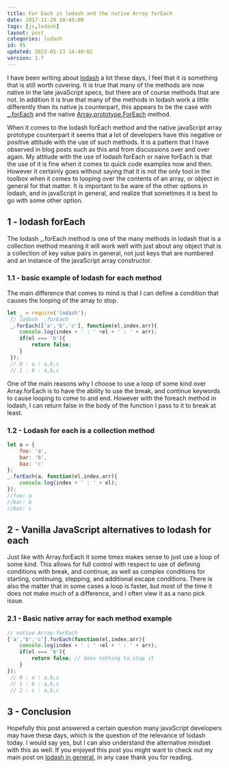 ```yaml
---
title: For Each in lodash and the native Array forEach
date: 2017-11-20 10:45:00
tags: [js,lodash]
layout: post
categories: lodash
id: 95
updated: 2022-01-13 14:40:02
version: 1.7
---
```


I have been writing about [lodash](https://lodash.com/) a lot these days, I feel that it is something that is still worth covering. It is true that many of the methods are now native in the late javaScript specs, but there are of course methods that are not. In addition it is true that many of the methods in lodash work a little differently then its native js counterpart, this appears to be the case with [\_.forEach](https://lodash.com/docs/4.17.4#forEach) and the native [Array.prototype.ForEach](/2019/02/16/js-javascript-foreach/) method.

When it comes to the lodash forEach method and the native javaScript array prototype counterpart it seems that a lot of developers have this negative or positive attitude with the use of such methods. It is a pattern that I have observed in blog posts such as this and from discussions over and over again. My attitude with the use of lodash forEach or naive forEach is that the use of it is fine when it comes to quick code examples now and then. However it certainly goes without saying that it is not the only tool in the toolbox when it comes to looping over the contents of an array, or object in general for that matter. It is important to be ware of the other options in lodash, and in javaScript in general, and realize that sometimes it is best to go with some other option.

<!-- more -->

## 1 - lodash forEach

The lodash \_.forEach method is one of the many methods in lodash that is a collection method meaning it will work well with just about any object that is a collection of key value pairs in general, not just keys that are numbered and an instance of the javaScript array constructor.

### 1.1 - basic example of lodash for each method

The main difference that comes to mind is that I can define a condition that causes the looping of the array to stop.

```js
let _ = require('lodash');
 // lodash _.forEach
 _.forEach(['a','b','c'], function(el,index,arr){
    console.log(index + ' : ' +el + ' : ' + arr);
    if(el === 'b'){
        return false;
    }
 });
 // 0 : a : a,b,c
 // 1 : b : a,b,c
```

One of the main reasons why I choose to use a loop of some kind over Array.forEach is to have the ability to use the break, and continue keywords to cause looping to come to and end. However with the foreach method in lodash, I can return false in the body of the function I pass to it to break at least.

### 1.2 - Lodash for each is a collection method

```js
let a = {
    foo: 'a',
    bar: 'b',
    baz: 'c'
};
_.forEach(a, function(el,index,arr){
    console.log(index + ' : ' + el);
});
//foo: a
//bar: b
//baz: c
```

## 2 - Vanilla JavaScript alternatives to lodash for each


Just like with Array.forEach it some times makes sense to just use a loop of some kind. This allows for full control with respect to use of defining conditions with break, and continue, as well as complex conditions for starting, continuing, stepping, and additional escape conditions. There is also the matter that in some cases a loop is faster, but most of the time it does not make much of a difference, and I often view it as a nano pick issue.

### 2.1 - Basic native array for each method example

```js
// native Array.forEach
['a','b','c'].forEach(function(el,index,arr){
    console.log(index + ' : ' +el + ' : ' + arr);
    if(el === 'b'){
        return false; // does nothing to stop it
    }
});
 // 0 : a : a,b,c
 // 1 : b : a,b,c
 // 2 : c : a,b,c
```

## 3 - Conclusion

Hopefully this post answered a certain question many javaScript developers may have these days, which is the question of the relevance of lodash today. I would say yes, but I can also understand the alternative mindset with this as well. If you enjoyed this post you might want to check out my main post on [lodash in general](/2019/02/15/lodash/), in any case thank you for reading.